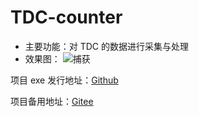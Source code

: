 # TDC-counter
* 主要功能：对 TDC 的数据进行采集与处理
* 效果图：
![捕获](https://user-images.githubusercontent.com/44578389/166425249-36da424d-c8e9-4022-8d07-3bf5dcd86e99.PNG)

项目 exe 发行地址：[Github](https://github.com/WhiteChimney/TDC-counter/releases)

项目备用地址：[Gitee](https://gitee.com/white8chimney/TDC-counter)
